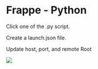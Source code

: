 # Frappe - Python
Click one of the .py script.

Create a launch.json file.

Update host, port, and remote Root

![](https://i.imgur.com/M31eM5y.png)


